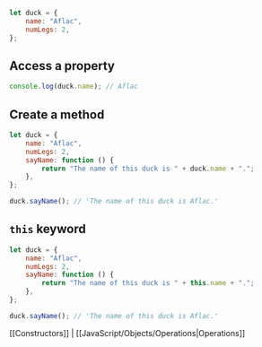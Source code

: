```js
let duck = {
	name: "Aflac",
	numLegs: 2,
};
```

## Access a property

```js
console.log(duck.name); // Aflac
```

## Create a method

```js
let duck = {
	name: "Aflac",
	numLegs: 2,
	sayName: function () {
		return "The name of this duck is " + duck.name + ".";
	},
};

duck.sayName(); // 'The name of this duck is Aflac.'
```

## `this` keyword

```js
let duck = {
	name: "Aflac",
	numLegs: 2,
	sayName: function () {
		return "The name of this duck is " + this.name + ".";
	},
};

duck.sayName(); // 'The name of this duck is Aflac.'
```

[[Constructors]] | [[JavaScript/Objects/Operations|Operations]]